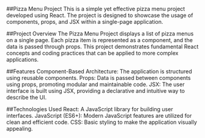 ##Pizza Menu Project
This is a simple yet effective pizza menu project developed using React. The project is designed to showcase the usage of components, props, and JSX within a single-page application.

##Project Overview
The Pizza Menu Project displays a list of pizza menus on a single page. Each pizza item is represented as a component, and the data is passed through props. This project demonstrates fundamental React concepts and coding practices that can be applied to more complex applications.

##Features
Component-Based Architecture: The application is structured using reusable components.
Props: Data is passed between components using props, promoting modular and maintainable code.
JSX: The user interface is built using JSX, providing a declarative and intuitive way to describe the UI.

##Technologies Used
React: A JavaScript library for building user interfaces.
JavaScript (ES6+): Modern JavaScript features are utilized for clean and efficient code.
CSS: Basic styling to make the application visually appealing.
